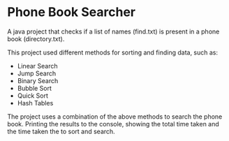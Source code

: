 # Phone Book Searcher
A java project that checks if a list of names (find.txt) is present in a phone book (directory.txt).

This project used different methods for sorting and finding data, such as:
* Linear Search
* Jump Search
* Binary Search
* Bubble Sort
* Quick Sort
* Hash Tables

The project uses a combination of the above methods to search the phone book. Printing the results to the console, showing the total time taken and the time taken the to sort and search.
